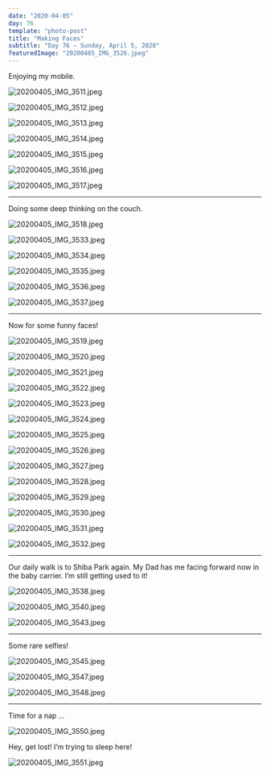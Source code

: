 ```yaml
---
date: "2020-04-05"
day: 76
template: "photo-post"
title: "Making Faces"
subtitle: "Day 76 – Sunday, April 5, 2020"
featuredImage: "20200405_IMG_3526.jpeg"
---
```


Enjoying my mobile.

![20200405_IMG_3511.jpeg](20200405_IMG_3511.jpeg)

![20200405_IMG_3512.jpeg](20200405_IMG_3512.jpeg)

![20200405_IMG_3513.jpeg](20200405_IMG_3513.jpeg)

![20200405_IMG_3514.jpeg](20200405_IMG_3514.jpeg)

![20200405_IMG_3515.jpeg](20200405_IMG_3515.jpeg)

![20200405_IMG_3516.jpeg](20200405_IMG_3516.jpeg)

![20200405_IMG_3517.jpeg](20200405_IMG_3517.jpeg)

<hr />

Doing some deep thinking on the couch.

![20200405_IMG_3518.jpeg](20200405_IMG_3518.jpeg)

![20200405_IMG_3533.jpeg](20200405_IMG_3533.jpeg)

![20200405_IMG_3534.jpeg](20200405_IMG_3534.jpeg)

![20200405_IMG_3535.jpeg](20200405_IMG_3535.jpeg)

![20200405_IMG_3536.jpeg](20200405_IMG_3536.jpeg)

![20200405_IMG_3537.jpeg](20200405_IMG_3537.jpeg)

<hr />

Now for some funny faces!

![20200405_IMG_3519.jpeg](20200405_IMG_3519.jpeg)

![20200405_IMG_3520.jpeg](20200405_IMG_3520.jpeg)

![20200405_IMG_3521.jpeg](20200405_IMG_3521.jpeg)

![20200405_IMG_3522.jpeg](20200405_IMG_3522.jpeg)

![20200405_IMG_3523.jpeg](20200405_IMG_3523.jpeg)

![20200405_IMG_3524.jpeg](20200405_IMG_3524.jpeg)

![20200405_IMG_3525.jpeg](20200405_IMG_3525.jpeg)

![20200405_IMG_3526.jpeg](20200405_IMG_3526.jpeg)

![20200405_IMG_3527.jpeg](20200405_IMG_3527.jpeg)

![20200405_IMG_3528.jpeg](20200405_IMG_3528.jpeg)

![20200405_IMG_3529.jpeg](20200405_IMG_3529.jpeg)

![20200405_IMG_3530.jpeg](20200405_IMG_3530.jpeg)

![20200405_IMG_3531.jpeg](20200405_IMG_3531.jpeg)

![20200405_IMG_3532.jpeg](20200405_IMG_3532.jpeg)

<hr />

Our daily walk is to Shiba Park again. My Dad has me facing forward now in the baby carrier. I’m still getting used to it!

![20200405_IMG_3538.jpeg](20200405_IMG_3538.jpeg)

![20200405_IMG_3540.jpeg](20200405_IMG_3540.jpeg)

![20200405_IMG_3543.jpeg](20200405_IMG_3543.jpeg)

<hr />

Some rare selfies!

![20200405_IMG_3545.jpeg](20200405_IMG_3545.jpeg)

![20200405_IMG_3547.jpeg](20200405_IMG_3547.jpeg)

![20200405_IMG_3548.jpeg](20200405_IMG_3548.jpeg)

<hr />

Time for a nap …

![20200405_IMG_3550.jpeg](20200405_IMG_3550.jpeg)

Hey, get lost! I’m trying to sleep here!

![20200405_IMG_3551.jpeg](20200405_IMG_3551.jpeg)
